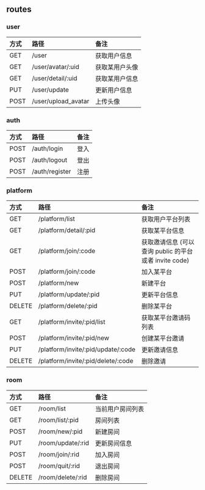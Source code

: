 ## routes

### user

| 方式 | 路径                | 备注           |
| :--- | :------------------ | :------------- |
| GET  | /user               | 获取用户信息   |
| GET  | /user/avatar/:uid   | 获取某用户头像 |
| GET  | /user/detail/:uid   | 获取某用户信息 |
| PUT  | /user/update        | 更新用户信息   |
| POST | /user/upload_avatar | 上传头像       |

### auth

| 方式 | 路径           | 备注 |
| :--- | :------------- | :--- |
| POST | /auth/login    | 登入 |
| POST | /auth/logout   | 登出 |
| POST | /auth/register | 注册 |

### platform

| 方式   | 路径                               | 备注                                                  |
| :----- | :--------------------------------- | :---------------------------------------------------- |
| GET    | /platform/list                     | 获取用户平台列表                                      |
| GET    | /platform/detail/:pid              | 获取某平台信息                                        |
| GET    | /platform/join/:code               | 获取邀请信息 (可以查询 public 的平台或者 invite code) |
| POST   | /platform/join/:code               | 加入某平台                                            |
| POST   | /platform/new                      | 新建平台                                              |
| PUT    | /platform/update/:pid              | 更新平台信息                                          |
| DELETE | /platform/delete/:pid              | 删除某平台                                            |
| GET    | /platform/invite/:pid/list         | 获取某平台邀请码列表                                  |
| POST   | /platform/invite/:pid/new          | 创建某平台邀请                                        |
| PUT    | /platform/invite/:pid/update/:code | 更新邀请信息                                          |
| DELETE | /platform/invite/:pid/delete/:code | 删除邀请                                              |

### room

| 方式   | 路径              | 备注             |
| :----- | :---------------- | :--------------- |
| GET    | /room/list        | 当前用户房间列表 |
| GET    | /room/list/:pid   | 房间列表         |
| POST   | /room/new/:pid    | 新建房间         |
| PUT    | /room/update/:rid | 更新房间信息     |
| POST   | /room/join/:rid   | 加入房间         |
| POST   | /room/quit/:rid   | 退出房间         |
| DELETE | /room/delete/:rid | 删除房间         |
